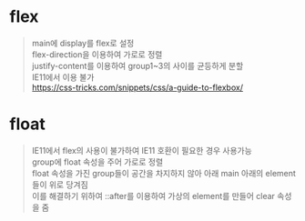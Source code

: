# flex
> main에 display를 flex로 설정
> <br> flex-direction을 이용하여 가로로 정렬
> <br> justify-content를 이용하여 group1~3의 사이를 균등하게 분할
> <br> IE11에서 이용 불가
> <br> https://css-tricks.com/snippets/css/a-guide-to-flexbox/

# float
> IE11에서 flex의 사용이 불가하여 IE11 호환이 필요한 경우 사용가능
> <br> group에 float 속성을 주어 가로로 정렬
> <br> float 속성을 가진 group들이 공간을 차지하지 않아 아래 main 아래의 element들이 위로 당겨짐
> <br> 이를 해결하기 위하여 ::after를 이용하여 가상의 element를 만들어 clear 속성을 줌
